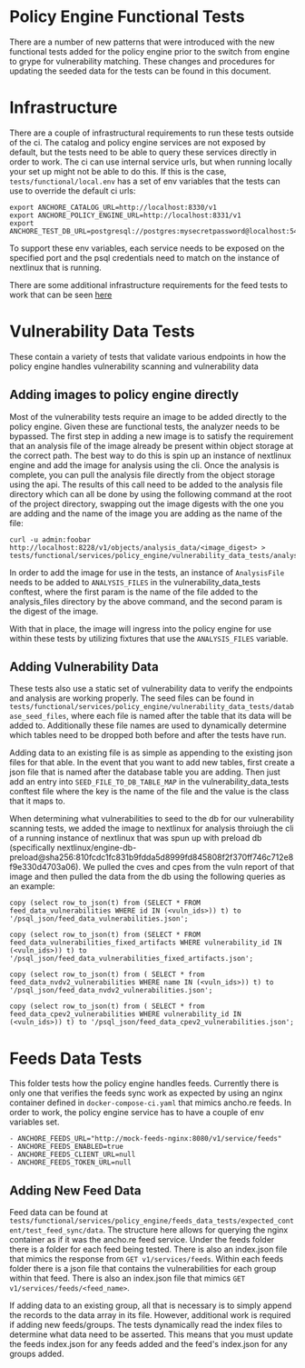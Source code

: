 # Policy Engine Functional Tests

There are a number of new patterns that were introduced with the new functional tests added for the policy engine prior to the switch from engine to grype for vulnerability matching. These changes and procedures for updating the seeded data for the tests can be found in this document.

# Infrastructure
There are a couple of infrastructural requirements to run these tests outside of the ci. The catalog and policy engine services are not exposed by default, but the tests need to be able to query these services directly in order to work. The ci can use internal service urls, but when running locally your set up might not be able to do this. If this is the case, `tests/functional/local.env` has a set of env variables that the tests can use to override the default ci urls:
```
export ANCHORE_CATALOG_URL=http://localhost:8330/v1  
export ANCHORE_POLICY_ENGINE_URL=http://localhost:8331/v1  
export ANCHORE_TEST_DB_URL=postgresql://postgres:mysecretpassword@localhost:5432/postgres
```

To support these env variables, each service needs to be exposed on the specified port and the psql credentials need to match on the instance of nextlinux that is running. 

There are some additional infrastructure requirements for the feed tests to work that can be seen [here](#Feeds-Data-Tests)


# Vulnerability Data Tests

These contain a variety of tests that validate various endpoints in how the policy engine handles vulnerability scanning and vulnerability data

## Adding images to policy engine directly

Most of the vulnerability tests require an image to be added directly to the policy engine. Given these are functional tests, the analyzer needs to be bypassed. The first step in adding a new image is to satisfy the requirement that an analysis file of the image already be present within object storage at the correct path. The best way to do this is spin up an instance of nextlinux engine and add the image for analysis using the cli. Once the analysis is complete, you can pull the analysis file directly from the object storage using the api. The results of this call need to be added to the analysis file directory which can all be done by using the following command at the root of the project directory, swapping out the image digests with the one you are adding and the name of the image you are adding as the name of the file:

```
curl -u admin:foobar http://localhost:8228/v1/objects/analysis_data/<image_digest> > tests/functional/services/policy_engine/vulnerability_data_tests/analysis_files/<image_name>.json
```

In order to add the image for use in the tests, an instance of `AnalysisFile` needs to be added to `ANALYSIS_FILES` in the vulnerability_data_tests conftest, where the first param is the name of the file added to the analysis_files directory by the above command, and the second param is the digest of the image. 

With that in place, the image will ingress into the policy engine for use within these tests by utilizing fixtures that use the `ANALYSIS_FILES` variable.

## Adding Vulnerability Data
These tests also use a static set of vulnerability data to verify the endpoints and analysis are working properly. The seed files can be found in `tests/functional/services/policy_engine/vulnerability_data_tests/database_seed_files`, where each file is named after the table that its data will be added to. Additionally these file names are used to dynamically determine which tables need to be dropped both before and after the tests have run. 

Adding data to an existing file is as simple as appending to the existing json files for that able. In the event that you want to add new tables, first create a json file that is named after the database table you are adding. Then just add an entry into `SEED_FILE_TO_DB_TABLE_MAP` in the vulnerability_data_tests conftest file where the key is the name of the file and the value is the class that it maps to.

When determining what vulnerabilities to seed to the db for our vulnerability scanning tests, we added the image to nextlinux for analysis throiugh the cli of a running instance of nextlinux that was spun up with preload db (specifically nextlinux/engine-db-preload@sha256:810fcdc1fc831b9fdda5d8999fd845808f2f370ff746c712e8f9e330d4703a06). We pulled the cves and cpes from the vuln report of that image and then pulled the data from the db using the following queries as an example: 
```
copy (select row_to_json(t) from (SELECT * FROM feed_data_vulnerabilities WHERE id IN (<vuln_ids>)) t) to '/psql_json/feed_data_vulnerabilities.json';

copy (select row_to_json(t) from (SELECT * FROM feed_data_vulnerabilities_fixed_artifacts WHERE vulnerability_id IN (<vuln_ids>)) t) to '/psql_json/feed_data_vulnerabilities_fixed_artifacts.json';

copy (select row_to_json(t) from ( SELECT * from feed_data_nvdv2_vulnerabilities WHERE name IN (<vuln_ids>)) t) to '/psql_json/feed_data_nvdv2_vulnerabilities.json';

copy (select row_to_json(t) from ( SELECT * from feed_data_cpev2_vulnerabilities WHERE vulnerability_id IN (<vuln_ids>)) t) to '/psql_json/feed_data_cpev2_vulnerabilities.json';
```


# Feeds Data Tests
This folder tests how the policy engine handles feeds. Currently there is only one that verifies the feeds sync work as expected by using an nginx container defined in `docker-compose-ci.yaml` that mimics ancho.re feeds. In order to work, the policy engine service has to have a couple of env variables set. 
```
- ANCHORE_FEEDS_URL="http://mock-feeds-nginx:8080/v1/service/feeds"  
- ANCHORE_FEEDS_ENABLED=true  
- ANCHORE_FEEDS_CLIENT_URL=null  
- ANCHORE_FEEDS_TOKEN_URL=null
 ```
 
## Adding New Feed Data
Feed data can be found at `tests/functional/services/policy_engine/feeds_data_tests/expected_content/test_feed_sync/data`. The structure here allows for querying the nginx container as if it was the ancho.re feed service. Under the feeds folder there is a folder for each feed being tested. There is also an index.json file that mimics the response from `GET v1/services/feeds`. Within each feeds folder there is a json file that contains the vulnerabilities for each group within that feed. There is also an index.json file that mimics `GET v1/services/feeds/<feed_name>`.

If adding data to an existing group, all that is necessary is to simply append the records to the data array in its file. However, additional work is required if adding new feeds/groups. The tests dynamically read the index files to determine what data need to be asserted. This means that you must update the feeds index.json for any feeds added and the feed's index.json for any groups added. 


